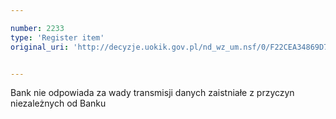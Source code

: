 ```yaml
---

number: 2233
type: 'Register item'
original_uri: 'http://decyzje.uokik.gov.pl/nd_wz_um.nsf/0/F22CEA34869D75ADC1257847003F987A?OpenDocument'


---
```


Bank nie odpowiada za wady transmisji danych zaistniałe z przyczyn niezależnych od Banku
